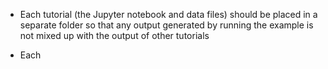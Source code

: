 
* Each tutorial (the Jupyter notebook and data files) should be placed in a separate folder
  so that any output generated by running the example is not mixed up with the output of other tutorials

* Each 
